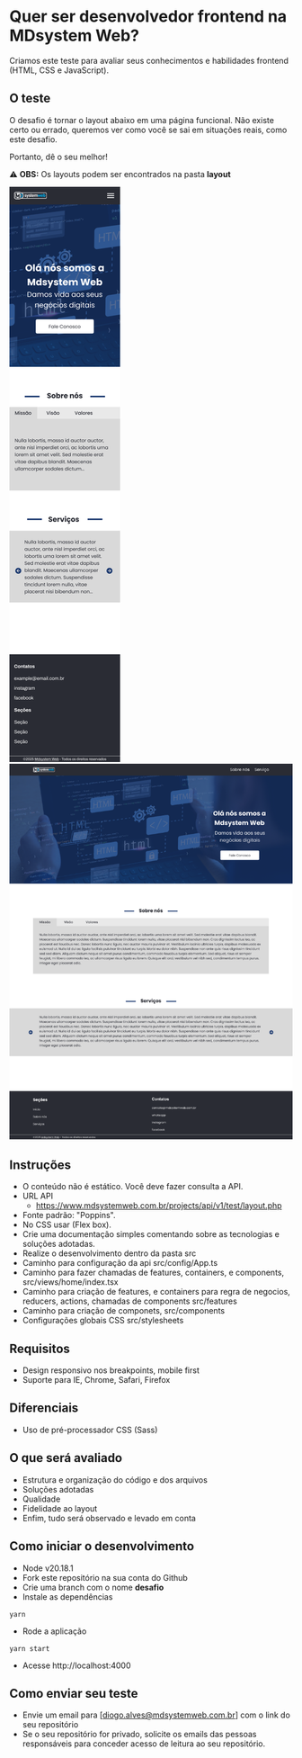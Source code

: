 # Quer ser desenvolvedor frontend na MDsystem Web?
Criamos este teste para avaliar seus conhecimentos e habilidades frontend (HTML, CSS e JavaScript).

## O teste
O desafio é tornar o layout abaixo em uma página funcional. 
Não existe certo ou errado, queremos ver como você se sai em situações reais, como este desafio.

Portanto, dê o seu melhor!

:warning: **OBS:** Os layouts podem ser encontrados na pasta **layout**

![Layout](layout/Mobile.png)
![Layout](layout/Desktop.png)

## Instruções
- O conteúdo não é estático. Você deve fazer consulta a API.
- URL API
    - https://www.mdsystemweb.com.br/projects/api/v1/test/layout.php
- Fonte padrão: "Poppins".
- No CSS usar (Flex box).
- Crie uma documentação simples comentando sobre as tecnologias e soluções adotadas.
- Realize o desenvolvimento dentro da pasta src
- Caminho para configuração da api src/config/App.ts
- Caminho para fazer chamadas de features, containers, e components, src/views/home/index.tsx
- Caminho para criação de features, e containers para regra de negocios, reducers, actions, chamadas de components src/features
- Caminho para criação de componets, src/components
- Configurações globais CSS src/stylesheets

## Requisitos
- Design responsivo nos breakpoints, mobile first
- Suporte para IE, Chrome, Safari, Firefox

## Diferenciais
- Uso de pré-processador CSS (Sass)

## O que será avaliado
- Estrutura e organização do código e dos arquivos
- Soluções adotadas
- Qualidade
- Fidelidade ao layout
- Enfim, tudo será observado e levado em conta

## Como iniciar o desenvolvimento
- Node v20.18.1
- Fork este repositório na sua conta do Github
- Crie uma branch com o nome **desafio**
- Instale as dependências
```
yarn
```
- Rode a aplicação
```
yarn start
```
- Acesse http://localhost:4000

## Como enviar seu teste
- Envie um email para [diogo.alves@mdsystemweb.com.br] com o link do seu repositório
- Se o seu repositório for privado, solicite os emails das pessoas responsáveis para conceder acesso de leitura ao seu repositório.
